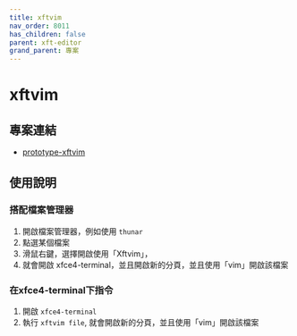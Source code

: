 ```yaml
---
title: xftvim
nav_order: 8011
has_children: false
parent: xft-editor
grand_parent: 專案
---
```


# xftvim


## 專案連結 

* [prototype-xftvim](https://github.com/samwhelp/note-about-vim/tree/gh-pages/_demo/project/xft-editor/prototype/xftvim)


## 使用說明

### 搭配檔案管理器

1. 開啟檔案管理器，例如使用 `thunar` 
2. 點選某個檔案
3. 滑鼠右鍵，選擇開啟使用「Xftvim」，
4. 就會開啟 xfce4-terminal，並且開啟新的分頁，並且使用「vim」開啟該檔案

### 在xfce4-terminal下指令

1. 開啟 `xfce4-terminal`
2. 執行 `xftvim file`, 就會開啟新的分頁，並且使用「vim」開啟該檔案


